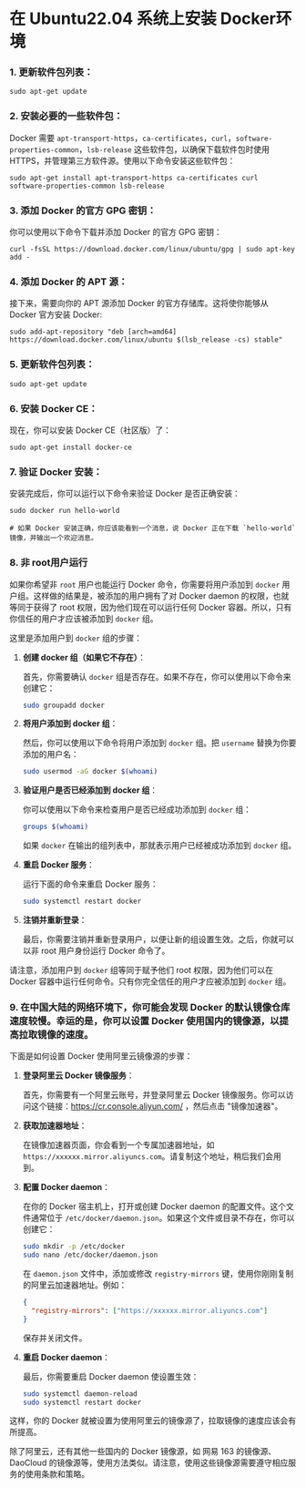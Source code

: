 # 在 Ubuntu22.04 系统上安装 Docker环境

### 1. 更新软件包列表：

```shell
sudo apt-get update
```

### 2. 安装必要的一些软件包：

Docker 需要 `apt-transport-https`，`ca-certificates`，`curl`，`software-properties-common`，`lsb-release` 这些软件包，以确保下载软件包时使用 HTTPS，并管理第三方软件源。使用以下命令安装这些软件包：

```shell
sudo apt-get install apt-transport-https ca-certificates curl software-properties-common lsb-release
```

### 3. 添加 Docker 的官方 GPG 密钥：

你可以使用以下命令下载并添加 Docker 的官方 GPG 密钥：

```shell
curl -fsSL https://download.docker.com/linux/ubuntu/gpg | sudo apt-key add -
```
### 4. 添加 Docker 的 APT 源：

接下来，需要向你的 APT 源添加 Docker 的官方存储库。这将使你能够从 Docker 官方安装 Docker:

```shell
sudo add-apt-repository "deb [arch=amd64] https://download.docker.com/linux/ubuntu $(lsb_release -cs) stable"
```

### 5. 更新软件包列表：

```shell
sudo apt-get update
```

### 6. 安装 Docker CE：

现在，你可以安装 Docker CE（社区版）了：

```shell
sudo apt-get install docker-ce
```

### 7. 验证 Docker 安装：

安装完成后，你可以运行以下命令来验证 Docker 是否正确安装：

```shell
sudo docker run hello-world

# 如果 Docker 安装正确，你应该能看到一个消息，说 Docker 正在下载 `hello-world` 镜像，并输出一个欢迎消息。
```

### 8. 非 root用户运行
如果你希望非 `root` 用户也能运行 Docker 命令，你需要将用户添加到 `docker` 用户组。这样做的结果是，被添加的用户拥有了对 Docker daemon 的权限，也就等同于获得了 root 权限，因为他们现在可以运行任何 Docker 容器。所以，只有你信任的用户才应该被添加到 `docker` 组。

这里是添加用户到 `docker` 组的步骤：

1. **创建 docker 组（如果它不存在）**：

    首先，你需要确认 `docker` 组是否存在。如果不存在，你可以使用以下命令来创建它：

    ```bash
    sudo groupadd docker
    ```

2. **将用户添加到 docker 组**：

    然后，你可以使用以下命令将用户添加到 `docker` 组。把 `username` 替换为你要添加的用户名：

    ```bash
    sudo usermod -aG docker $(whoami)
    ```

3. **验证用户是否已经添加到 docker 组**：

    你可以使用以下命令来检查用户是否已经成功添加到 `docker` 组：

    ```bash
    groups $(whoami)
    ```

    如果 `docker` 在输出的组列表中，那就表示用户已经被成功添加到 `docker` 组。

4. **重启 Docker 服务**：

    运行下面的命令来重启 Docker 服务：

    ```bash
    sudo systemctl restart docker
    ```

5. **注销并重新登录**：

    最后，你需要注销并重新登录用户，以便让新的组设置生效。之后，你就可以以非 root 用户身份运行 Docker 命令了。

请注意，添加用户到 `docker` 组等同于赋予他们 root 权限，因为他们可以在 Docker 容器中运行任何命令。只有你完全信任的用户才应被添加到 `docker` 组。

### 9. 在中国大陆的网络环境下，你可能会发现 Docker 的默认镜像仓库速度较慢。幸运的是，你可以设置 Docker 使用国内的镜像源，以提高拉取镜像的速度。

下面是如何设置 Docker 使用阿里云镜像源的步骤：

1. **登录阿里云 Docker 镜像服务**：

    首先，你需要有一个阿里云账号，并登录阿里云 Docker 镜像服务。你可以访问这个链接：https://cr.console.aliyun.com/ ，然后点击 "镜像加速器"。

2. **获取加速器地址**：

    在镜像加速器页面，你会看到一个专属加速器地址，如 `https://xxxxxx.mirror.aliyuncs.com`。请复制这个地址，稍后我们会用到。

3. **配置 Docker daemon**：

    在你的 Docker 宿主机上，打开或创建 Docker daemon 的配置文件。这个文件通常位于 `/etc/docker/daemon.json`。如果这个文件或目录不存在，你可以创建它：

    ```bash
    sudo mkdir -p /etc/docker
    sudo nano /etc/docker/daemon.json
    ```

    在 `daemon.json` 文件中，添加或修改 `registry-mirrors` 键，使用你刚刚复制的阿里云加速器地址。例如：

    ```json
    {
      "registry-mirrors": ["https://xxxxxx.mirror.aliyuncs.com"]
    }
    ```

    保存并关闭文件。

4. **重启 Docker daemon**：

    最后，你需要重启 Docker daemon 使设置生效：

    ```bash
    sudo systemctl daemon-reload
    sudo systemctl restart docker
    ```

这样，你的 Docker 就被设置为使用阿里云的镜像源了，拉取镜像的速度应该会有所提高。

除了阿里云，还有其他一些国内的 Docker 镜像源，如 网易 163 的镜像源、DaoCloud 的镜像源等，使用方法类似。请注意，使用这些镜像源需要遵守相应服务的使用条款和策略。